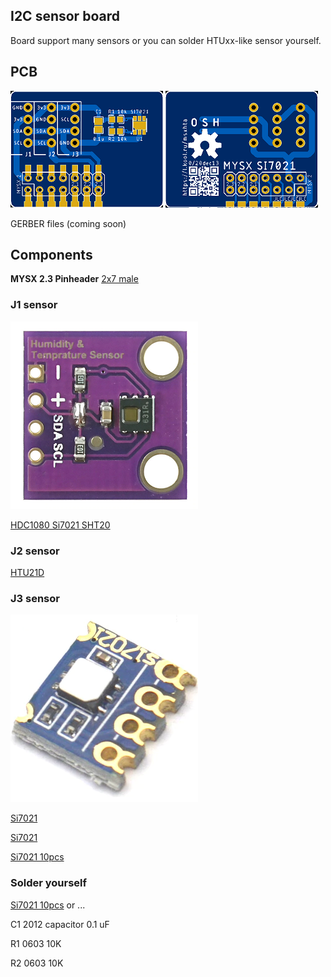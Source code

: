 ## I2C sensor board

Board support many sensors or you can solder HTUxx-like sensor yourself.

## PCB

![TOP](images/pcb_rev0_top.png) ![Bottom](images/pcb_rev0_bottom.png)

GERBER files (coming soon)

## Components

**MYSX 2.3 Pinheader** [2x7 male](http://ali.pub/3063a0 ) 

### J1 sensor

![J1 sensor](images/j1-SHT20.png)

[HDC1080 Si7021 SHT20](https://l.kool.ru/dcnop) 


### J2 sensor

[HTU21D ](https://l.kool.ru/0d2h4)

### J3 sensor
![J3 sensor](images/j3-si7021.png)

[Si7021](https://l.kool.ru/65yn8) 

[Si7021](https://l.kool.ru/g4b6w)

[Si7021 10pcs](https://l.kool.ru/fosrk)



### Solder yourself

[Si7021 10pcs](https://l.kool.ru/l910s)
or
...

C1 2012 capacitor 0.1 uF

R1 0603 10K

R2 0603 10K





